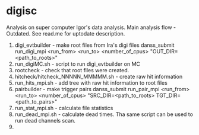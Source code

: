 # digisc
Analysis on super computer
Igor's data analysis.
Main analysis flow - Outdated. See read.me for uptodate description.
1) digi_evtbuilder - make root files from Ira's digi files
danss_submit run_digi_mpi <run_from> <run_to> <queue> <number_of_cpus> "OUT_DIR=<path_to_roots>"
2) run_digiMC.sh - script to run digi_evtbuilder on MC
3) rootcheck - check that root files were created.
4) hitcheck/hitcheck_NNNNN_MMMMM.sh - create raw hit information
5) run_hits_mpi.sh - add tree with raw hit information to root files
6) pairbuilder - make trigger pairs
danss_submit run_pair_mpi <run_from> <run_to> <queue> <number_of_cpus> "SRC_DIR=<path_to_roots> TGT_DIR=<path_to_pairs>"
7) run_stat_mpi.sh - calculate file statistics
8) run_dead_mpi.sh - calculate dead times. Tha same script can be used to run dead channels scan.
9) 